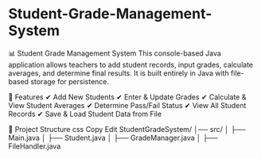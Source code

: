 # Student-Grade-Management-System



📊 Student Grade Management System 
This console-based Java application allows teachers to add student records, input grades, calculate averages, and determine final results. It is built entirely in Java with file-based storage for persistence.

📌 Features
✔ Add New Students
✔ Enter & Update Grades
✔ Calculate & View Student Averages
✔ Determine Pass/Fail Status
✔ View All Student Records
✔ Save & Load Student Data from File

📂 Project Structure
css
Copy
Edit
StudentGradeSystem/
│── src/
│   ├── Main.java
│   ├── Student.java
│   ├── GradeManager.java
│   ├── FileHandler.java
